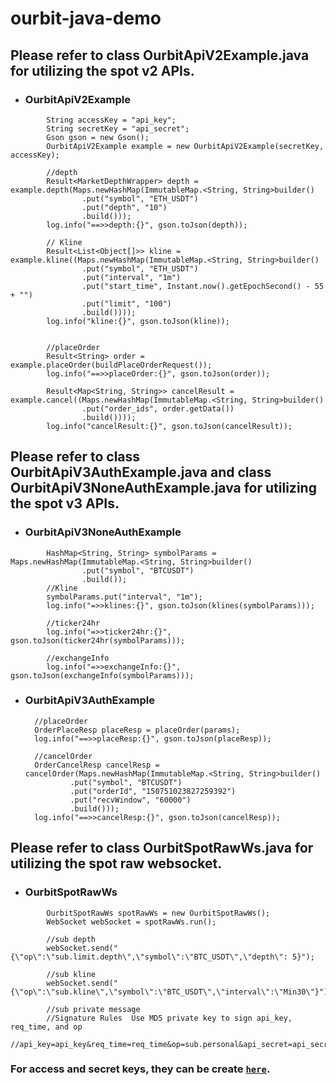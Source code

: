 # ourbit-java-demo

## Please refer to class OurbitApiV2Example.java for utilizing the spot v2 APIs.

- ### OurbitApiV2Example

```
        String accessKey = "api_key";
        String secretKey = "api_secret";
        Gson gson = new Gson();
        OurbitApiV2Example example = new OurbitApiV2Example(secretKey, accessKey);
        
        //depth
        Result<MarketDepthWrapper> depth = example.depth(Maps.newHashMap(ImmutableMap.<String, String>builder()
                .put("symbol", "ETH_USDT")
                .put("depth", "10")
                .build()));
        log.info("==>>depth:{}", gson.toJson(depth));

        // Kline
        Result<List<Object[]>> kline = example.kline((Maps.newHashMap(ImmutableMap.<String, String>builder()
                .put("symbol", "ETH_USDT")
                .put("interval", "1m")
                .put("start_time", Instant.now().getEpochSecond() - 55 + "")
                .put("limit", "100")
                .build())));
        log.info("kline:{}", gson.toJson(kline));


        //placeOrder
        Result<String> order = example.placeOrder(buildPlaceOrderRequest());
        log.info("==>>placeOrder:{}", gson.toJson(order));

        Result<Map<String, String>> cancelResult = example.cancel((Maps.newHashMap(ImmutableMap.<String, String>builder()
                .put("order_ids", order.getData())
                .build())));
        log.info("cancelResult:{}", gson.toJson(cancelResult));
```

## Please refer to class OurbitApiV3AuthExample.java and class OurbitApiV3NoneAuthExample.java for utilizing the spot v3 APIs.

- ### OurbitApiV3NoneAuthExample

```
        HashMap<String, String> symbolParams = Maps.newHashMap(ImmutableMap.<String, String>builder()
                .put("symbol", "BTCUSDT")
                .build());
        //Kline
        symbolParams.put("interval", "1m");
        log.info("=>>klines:{}", gson.toJson(klines(symbolParams)));
        
        //ticker24hr
        log.info("=>>ticker24hr:{}", gson.toJson(ticker24hr(symbolParams)));
        
        //exchangeInfo
        log.info("=>>exchangeInfo:{}", gson.toJson(exchangeInfo(symbolParams)));

```

- ### OurbitApiV3AuthExample

        //placeOrder
        OrderPlaceResp placeResp = placeOrder(params);
        log.info("==>>placeResp:{}", gson.toJson(placeResp));

        //cancelOrder
        OrderCancelResp cancelResp = cancelOrder(Maps.newHashMap(ImmutableMap.<String, String>builder()
                .put("symbol", "BTCUSDT")
                .put("orderId", "150751023827259392")
                .put("recvWindow", "60000")
                .build()));
        log.info("==>>cancelResp:{}", gson.toJson(cancelResp));

## Please refer to class OurbitSpotRawWs.java for utilizing the spot raw websocket.

- ### OurbitSpotRawWs

```
        OurbitSpotRawWs spotRawWs = new OurbitSpotRawWs();
        WebSocket webSocket = spotRawWs.run();

        //sub depth
        webSocket.send("{\"op\":\"sub.limit.depth\",\"symbol\":\"BTC_USDT\",\"depth\": 5}");

        //sub kline
        webSocket.send("{\"op\":\"sub.kline\",\"symbol\":\"BTC_USDT\",\"interval\":\"Min30\"}");

        //sub private message
        //Signature Rules  Use MD5 private key to sign api_key, req_time, and op
        //api_key=api_key&req_time=req_time&op=sub.personal&api_secret=api_secret

```

### For access and secret keys, they can be create [`here`](https://www.ourbit.com/zh-CN/user/openapi).


      
  